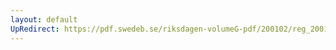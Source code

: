 ```yaml
---
layout: default
UpRedirect: https://pdf.swedeb.se/riksdagen-volumeG-pdf/200102/reg_200102/reg_200102_0492.pdf
---
```

